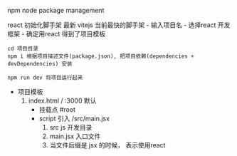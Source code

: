 npm node package management

react
    初始化脚手架 最新
    vitejs 当前最快的脚手架
    - 输入项目名
    - 选择react 开发框架
    - 确定用react
    得到了项目模板

    cd 项目目录
    npm i 根据项目描述文件(package.json), 把项目依赖(dependencies + devDependencies) 安装
    
    npm run dev 将项目运行起来

- 项目模板
    1. index.html / :3000 默认
        - 挂载点 #root
        - script 引入 /src/main.jsx
            1. src  js 开发目录
            2. main.jsx 入口文件
            3. 当文件后缀是 jsx 的时候， 表示使用react
